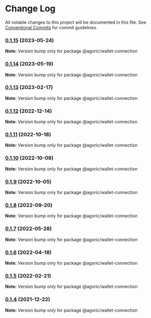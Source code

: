 # Change Log

All notable changes to this project will be documented in this file.
See [Conventional Commits](https://conventionalcommits.org) for commit guidelines.

### [0.1.15](https://github.com/Agoric/agoric-sdk/compare/@agoric/wallet-connection@0.1.14...@agoric/wallet-connection@0.1.15) (2023-05-24)

**Note:** Version bump only for package @agoric/wallet-connection





### [0.1.14](https://github.com/Agoric/agoric-sdk/compare/@agoric/wallet-connection@0.1.11...@agoric/wallet-connection@0.1.14) (2023-05-19)

**Note:** Version bump only for package @agoric/wallet-connection





### [0.1.13](https://github.com/Agoric/agoric-sdk/compare/@agoric/wallet-connection@0.1.12...@agoric/wallet-connection@0.1.13) (2023-02-17)

**Note:** Version bump only for package @agoric/wallet-connection





### [0.1.12](https://github.com/Agoric/agoric-sdk/compare/@agoric/wallet-connection@0.1.11...@agoric/wallet-connection@0.1.12) (2022-12-14)

**Note:** Version bump only for package @agoric/wallet-connection





### [0.1.11](https://github.com/Agoric/agoric-sdk/compare/@agoric/wallet-connection@0.1.10...@agoric/wallet-connection@0.1.11) (2022-10-18)

**Note:** Version bump only for package @agoric/wallet-connection





### [0.1.10](https://github.com/Agoric/agoric-sdk/compare/@agoric/wallet-connection@0.1.9...@agoric/wallet-connection@0.1.10) (2022-10-08)

**Note:** Version bump only for package @agoric/wallet-connection





### [0.1.9](https://github.com/Agoric/agoric-sdk/compare/@agoric/wallet-connection@0.1.8...@agoric/wallet-connection@0.1.9) (2022-10-05)

**Note:** Version bump only for package @agoric/wallet-connection





### [0.1.8](https://github.com/Agoric/agoric-sdk/compare/@agoric/wallet-connection@0.1.7...@agoric/wallet-connection@0.1.8) (2022-09-20)

**Note:** Version bump only for package @agoric/wallet-connection





### [0.1.7](https://github.com/Agoric/agoric-sdk/compare/@agoric/wallet-connection@0.1.6...@agoric/wallet-connection@0.1.7) (2022-05-28)

**Note:** Version bump only for package @agoric/wallet-connection





### [0.1.6](https://github.com/Agoric/agoric-sdk/compare/@agoric/wallet-connection@0.1.5...@agoric/wallet-connection@0.1.6) (2022-04-18)

**Note:** Version bump only for package @agoric/wallet-connection





### [0.1.5](https://github.com/Agoric/agoric-sdk/compare/@agoric/wallet-connection@0.1.4...@agoric/wallet-connection@0.1.5) (2022-02-21)

**Note:** Version bump only for package @agoric/wallet-connection





### [0.1.4](https://github.com/Agoric/agoric-sdk/compare/@agoric/wallet-connection@0.1.2...@agoric/wallet-connection@0.1.4) (2021-12-22)

**Note:** Version bump only for package @agoric/wallet-connection
